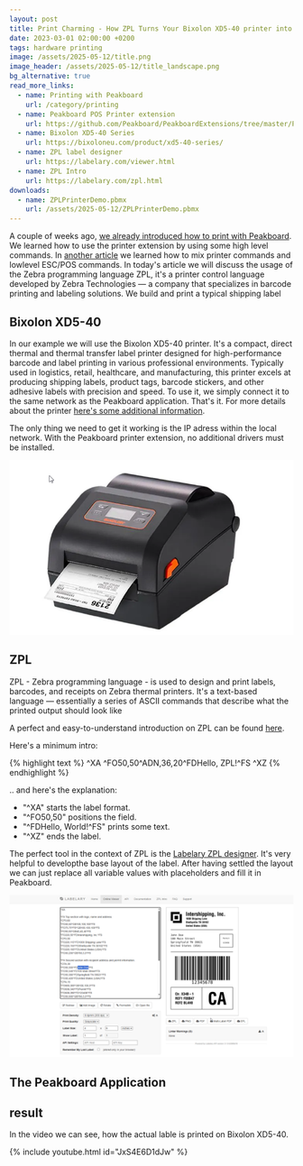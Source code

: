 ```yaml
---
layout: post
title: Print Charming - How ZPL Turns Your Bixolon XD5-40 printer into a Label Wizard
date: 2023-03-01 02:00:00 +0200
tags: hardware printing
image: /assets/2025-05-12/title.png
image_header: /assets/2025-05-12/title_landscape.png
bg_alternative: true
read_more_links:
  - name: Printing with Peakboard
    url: /category/printing
  - name: Peakboard POS Printer extension
    url: https://github.com/Peakboard/PeakboardExtensions/tree/master/POSPrinter
  - name: Bixolon XD5-40 Series
    url: https://bixoloneu.com/product/xd5-40-series/
  - name: ZPL label designer
    url: https://labelary.com/viewer.html
  - name: ZPL Intro
    url: https://labelary.com/zpl.html
downloads:
  - name: ZPLPrinterDemo.pbmx
    url: /assets/2025-05-12/ZPLPrinterDemo.pbmx
---
```

A couple of weeks ago, [we already introduced how to print with Peakboard](/The-Art-of-Printing-Getting-started-with-label-printing-on-Seiko-SLP720RT.html). We learned how to use the printer extension by using some high level commands. In [another article](/The-Art-of-Printing-Mastering-Bixolon-SRP-Q300-Series-label-printer-with-with-enhanced-ESCPOS-commands-and-tables.html) we learned how to mix printer commands and lowlevel ESC/POS commands.
In today's article we will discuss the usage of the Zebra programming language ZPL, it's a printer control language developed by Zebra Technologies — a company that specializes in barcode printing and labeling solutions.
We build and print a typical shipping label

## Bixolon XD5-40

In our example we will use the Bixolon XD5-40 printer. It's a compact, direct thermal and thermal transfer label printer designed for high-performance barcode and label printing in various professional environments. Typically used in logistics, retail, healthcare, and manufacturing, this printer excels at producing shipping labels, product tags, barcode stickers, and other adhesive labels with precision and speed. To use it, we simply connect it to the same network as the Peakboard application. That's it. For more details about the printer [here's some additional information](https://bixoloneu.com/product/xd5-40-series/).

The only thing we need to get it working is the IP adress within the local network. With the Peakboard printer extension, no additional drivers must be installed.

![image](/assets/2025-05-12/010.png)

## ZPL

ZPL - Zebra programming language - is used to design and print labels, barcodes, and receipts on Zebra thermal printers. It's a text-based language — essentially a series of ASCII commands that describe what the printed output should look like

A perfect and easy-to-understand introduction on ZPL can be found [here](https://labelary.com/zpl.html).

Here's a minimum intro:

{% highlight text %}
^XA
^FO50,50^ADN,36,20^FDHello, ZPL!^FS
^XZ
{% endhighlight %}

.. and here's the explanation:

- "^XA" starts the label format.
- "^FO50,50" positions the field.
- "^FDHello, World!^FS" prints some text.
- "^XZ" ends the label.

The perfect tool in the context of ZPL is the [Labelary ZPL designer](https://labelary.com/viewer.html). It's very helpful to developthe base layout of the label. After having settled the layout we can just replace all variable values with placeholders and fill it in Peakboard.

![image](/assets/2025-05-12/020.png)

## The Peakboard Application



## result

In the video we can see, how the actual lable is printed on Bixolon XD5-40.

{% include youtube.html id="JxS4E6D1dJw" %}
